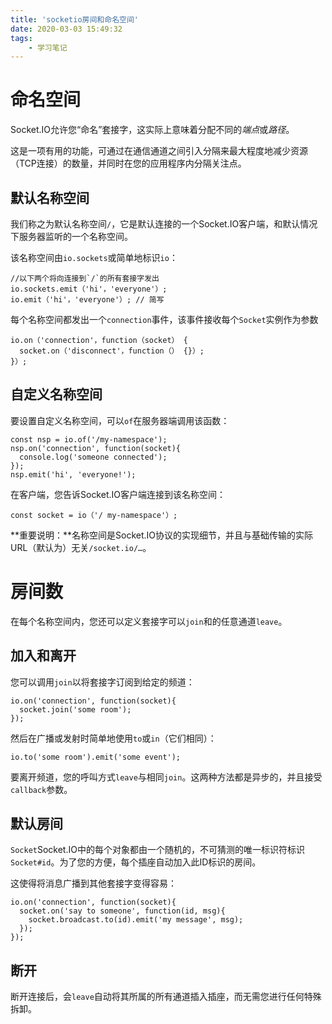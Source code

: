 ```yaml
---
title: 'socketio房间和命名空间'
date: 2020-03-03 15:49:32
tags:
    - 学习笔记
---
```


# 命名空间

Socket.IO允许您“命名”套接字，这实际上意味着分配不同的*端点*或*路径*。

这是一项有用的功能，可通过在通信通道之间引入分隔来最大程度地减少资源（TCP连接）的数量，并同时在您的应用程序内分隔关注点。

## 默认名称空间

我们称之为默认名称空间`/`，它是默认连接的一个Socket.IO客户端，和默认情况下服务器监听的一个名称空间。

该名称空间由`io.sockets`或简单地标识`io`：

```
//以下两个将向连接到`/`的所有套接字发出
io.sockets.emit（'hi'，'everyone'）; 
io.emit（'hi'，'everyone'）; // 简写

```

每个名称空间都发出一个`connection`事件，该事件接收每个`Socket`实例作为参数

```
io.on（'connection'，function（socket） { 
  socket.on（'disconnect'，function（） {}）; 
}）;
```

## 自定义名称空间

要设置自定义名称空间，可以`of`在服务器端调用该函数：

```
const nsp = io.of('/my-namespace');
nsp.on('connection', function(socket){
  console.log('someone connected');
});
nsp.emit('hi', 'everyone!');
```

在客户端，您告诉Socket.IO客户端连接到该名称空间：

```
const socket = io（'/ my-namespace'）;
```



**重要说明：**名称空间是Socket.IO协议的实现细节，并且与基础传输的实际URL（默认为）无关`/socket.io/…`。

# 房间数

在每个名称空间内，您还可以定义套接字可以`join`和的任意通道`leave`。

## 加入和离开

您可以调用`join`以将套接字订阅到给定的频道：

```
io.on('connection', function(socket){
  socket.join('some room');
});
```

然后在广播或发射时简单地使用`to`或`in`（它们相同）：

```
io.to('some room').emit('some event');
```

要离开频道，您的呼叫方式`leave`与相同`join`。这两种方法都是异步的，并且接受`callback`参数。

## 默认房间

`Socket`Socket.IO中的每个对象都由一个随机的，不可猜测的唯一标识符标识`Socket#id`。为了您的方便，每个插座自动加入此ID标识的房间。

这使得将消息广播到其他套接字变得容易：

```
io.on('connection', function(socket){
  socket.on('say to someone', function(id, msg){
    socket.broadcast.to(id).emit('my message', msg);
  });
});
```

## 断开

断开连接后，会`leave`自动将其所属的所有通道插入插座，而无需您进行任何特殊拆卸。
